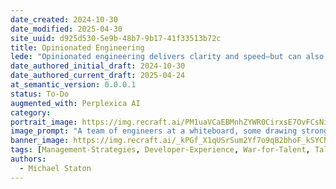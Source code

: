 ```yaml
---
date_created: 2024-10-30
date_modified: 2025-04-30
site_uuid: d925d530-5e9b-48b7-9b17-41f33513b72c
title: Opinionated Engineering
lede: "Opinionated engineering delivers clarity and speed—but can also spark debate."
date_authored_initial_draft: 2024-10-30
date_authored_current_draft: 2025-04-24
at_semantic_version: 0.0.0.1
status: To-Do
augmented_with: Perplexica AI
category: 
portrait_image: https://img.recraft.ai/PM1uaVCaEBMnhZYWR0CirxsE7OvFCsNivjSWftzNNik/rs:fit:1024:1820:0/raw:1/plain/abs://external/images/23e9fa32-0c3f-4a27-8dcf-f585ba08106a
image_prompt: "A team of engineers at a whiteboard, some drawing strong lines and arrows, others debating with raised hands, and a blueprint in the center labeled 'Best Practices.' The mood is decisive, collaborative, and a bit contentious."
banner_image: https://img.recraft.ai/_kPGf_X1qUSrSum2Yf7o9qB2bhoF_kSYCN3XoUHwogQ/rs:fit:2048:1024:0/raw:1/plain/abs://external/images/fbe41fe4-74db-4d99-b154-060dbc24acc3
tags: [Management-Strategies, Developer-Experience, War-for-Talent, Talent-Development]
authors:
  - Michael Staton
---
```

